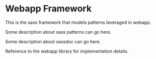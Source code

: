 # Webapp Framework

This is the sass framework that models patterns leveraged in webapp.

Some description about sass patterns can go here.

Some description about sassdoc can go here.

Reference to the webapp library for implementation details.